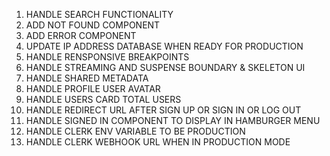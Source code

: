 1. HANDLE SEARCH FUNCTIONALITY
2. ADD NOT FOUND COMPONENT
3. ADD ERROR COMPONENT
4. UPDATE IP ADDRESS DATABASE WHEN READY FOR PRODUCTION
5. HANDLE RENSPONSIVE BREAKPOINTS
6. HANDLE STREAMING AND SUSPENSE BOUNDARY & SKELETON UI
7. HANDLE SHARED METADATA
8. HANDLE PROFILE USER AVATAR
9. HANDLE USERS CARD TOTAL USERS
10. HANDLE REDIRECT URL AFTER SIGN UP OR SIGN IN OR LOG OUT
11. HANDLE SIGNED IN COMPONENT TO DISPLAY IN HAMBURGER MENU
12. HANDLE CLERK ENV VARIABLE TO BE PRODUCTION
13. HANDLE CLERK WEBHOOK URL WHEN IN PRODUCTION MODE

